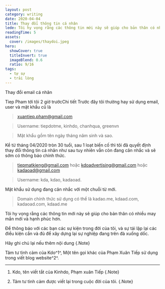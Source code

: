 ```yaml
---
layout: post
category: writing
date: 2020-04-04
title: Thay đổi thông tin cá nhân
lede: Tôi hy vọng rằng các thông tin mới này sẽ giúp cho bản thân có nhiều may mắn mới và hạnh phúc hơn.
readingTime: 5
assets:
  cover: /images/thaydoi.jpeg
hero:
  showCover: true
  titleInvert: true
  imageBlend: 0.6
  ratio: 9/16
tags:
  - tự sự
  - trải lòng
---
```



Thay đổi email cá nhân

Tiep Pham
tới tôi
2 giờ trướcChi tiết
Trước đây tôi thường hay sử dụng email, user và mật khẩu cũ là
> xuantiep.pham@gmail.com

> Username: tiepdotme, kinhdo, chanhqua, greenvn

> Mật khẩu gồm tên ngày tháng năm sinh và sao.

Kể từ tháng 04/2020 tròn 30 tuổi, sau 1 loạt biến cố thì tôi đã quyết định thay đổi thông tin cá nhân như sau tuy nhiên vẫn còn đang cân nhắc và sẽ sớm có thông báo chính thức.
> tiepmatkieng@gmail.com hoặc kdoadvertising@gmail.com hoặc kadaoad@gmail.com

> Username: kda, kdao, kadaoad.

Mật khẩu sử dụng đang cân nhắc với một chuỗi từ mới.

> Domain chính thức sử dụng có thể là kadao.me, kdaad.com, kadaoad.com, kdaad.me

Tôi hy vọng rằng các thông tin mới này sẽ giúp cho bản thân có nhiều may mắn mới và hạnh phúc hơn.

Để thông báo với các bạn các sự kiện trong đời của tôi, và sự tái lập lại các điều kiện cần và đủ để xây dựng lại sự nghiệp đang trên đà xuống dốc.



Hãy ghi chú lại nếu thêm nội dung {.Note}

Tâm tư tình cảm của Kdo^1^, Một tên gọi khác của Phạm Xuân Tiếp sử dụng trong viết blog website^2^.

---

1. Kdo, tên viết tắt của Kinhdo, Phạm xuân Tiếp {.Note}

2. Tâm tư tình cảm được viết lại trong cuộc đời của tôi. {.Note}
